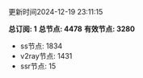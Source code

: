 更新时间2024-12-19 23:11:15

**总订阅: 1**
**总节点: 4478**
**有效节点: 3280**
- ss节点: 1834
- v2ray节点: 1431
- ssr节点: 15
